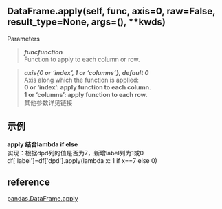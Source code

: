 ## DataFrame.apply(self, func, axis=0, raw=False, result_type=None, args=(), **kwds)
Parameters  
> ***funcfunction***    
Function to apply to each column or row.


> ***axis{0 or ‘index’, 1 or ‘columns’}, default 0***    
Axis along which the function is applied:  
**0 or ‘index’: apply function to each column**.    
**1 or ‘columns’: apply function to each row**.  
其他参数详见链接  
## 示例  
**apply 结合lambda if else**  
实现：根据dpd列的值是否为7，新增label列为1或0  
df['label']=df['dpd'].apply(lambda x: 1 if x==7 else 0)
## reference
[pandas.DataFrame.apply](https://pandas.pydata.org/pandas-docs/stable/reference/api/pandas.DataFrame.apply.html)

